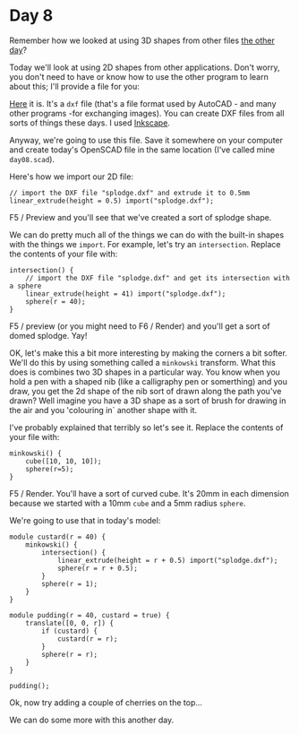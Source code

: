# Day 8

Remember how we looked at using 3D shapes from other files [the other day](../Day06/README.md)?

Today we'll look at using 2D shapes from other applications. Don't worry, you don't need to have or know how to use the other program to learn about this; I'll provide a file for you:

[Here](splodge.dxf) it is. It's a `dxf` file (that's a file format used by AutoCAD - and many other programs -for exchanging images). You can create DXF files from all sorts of things these days. I used [Inkscape](inkscape.org).

Anyway, we're going to use this file. Save it somewhere on your computer and create today's OpenSCAD file in the same location (I've called mine `day08.scad`).

Here's how we import our 2D file:

``` OpenSCAD
// import the DXF file "splodge.dxf" and extrude it to 0.5mm
linear_extrude(height = 0.5) import("splodge.dxf");
```

F5 / Preview and you'll see that we've created a sort of splodge shape.

We can do pretty much all of the things we can do with the built-in shapes with the things we `import`. For example, let's try an `intersection`. Replace the contents of your file with:

``` OpenSCAD
intersection() {
    // import the DXF file "splodge.dxf" and get its intersection with a sphere
    linear_extrude(height = 41) import("splodge.dxf");
    sphere(r = 40);
}
```

F5 / preview (or you might need to F6 / Render) and you'll get a sort of domed splodge. Yay!

OK, let's make this a bit more interesting by making the corners a bit softer. We'll do this by using something called a `minkowski` transform. What this does is combines two 3D shapes in a particular way. You know when you hold a pen with a shaped nib (like a calligraphy pen or somerthing) and you draw, you get the 2d shape of the nib sort of drawn along the path you've drawn? Well imagine you have a 3D shape as a sort of brush for drawing in the air and you 'colouring in` another shape with it.

I've probably explained that terribly so let's see it. Replace the contents of your file with:

``` OpenSCAD
minkowski() {
    cube([10, 10, 10]);
    sphere(r=5);
}
```

F5 / Render. You'll have a sort of curved cube. It's 20mm in each dimension because we started with a 10mm `cube` and a 5mm radius `sphere`.

We're going to use that in today's model:

``` OpenSCAD
module custard(r = 40) {
    minkowski() {
        intersection() {
            linear_extrude(height = r + 0.5) import("splodge.dxf");
            sphere(r = r + 0.5);
        }
        sphere(r = 1);
    }
}

module pudding(r = 40, custard = true) {
    translate([0, 0, r]) {
        if (custard) {
            custard(r = r);
        }
        sphere(r = r);
    }
}

pudding();
```

Ok, now try adding a couple of cherries on the top...

We can do some more with this another day.